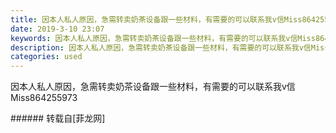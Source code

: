 ```yaml
---
title: 因本人私人原因，急需转卖奶茶设备跟一些材料，有需要的可以联系我v信Miss864255973
date: 2019-3-10 23:07
keywords: 因本人私人原因，急需转卖奶茶设备跟一些材料，有需要的可以联系我v信Miss864255973
description: 因本人私人原因，急需转卖奶茶设备跟一些材料，有需要的可以联系我v信Miss864255973
categories: used
---
```

<td class="t_f" id="postmessage_3198712">

因本人私人原因，急需转卖奶茶设备跟一些材料，有需要的可以联系我v信Miss864255973<br/>
</td>
###### 转载自[菲龙网]